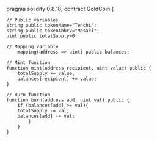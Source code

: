 pragma solidity 0.8.18;
contract GoldCoin {

    // Public variables
    string public tokenName="Tenchi";
    string public tokenAbbrv="Masaki";
    uint public totalSupply=0;

    // Mapping variable 
        mapping(address => uint) public balances;

    // Mint function
    function mint(address recipient, uint value) public {
        totalSupply += value;
        balances[recipient] += value;
    }
    
    // Burn function
    function burn(address add, uint val) public {
        if (balances[add] >= val){
        totalSupply -= val;
        balances[add] -= val; 
            }
        }
    }
